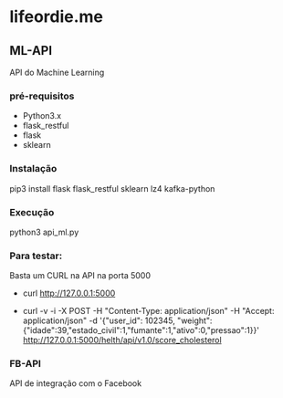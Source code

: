 # lifeordie.me

## ML-API

API do Machine Learning

### pré-requisitos

- Python3.x
- flask_restful
- flask
- sklearn

### Instalação
pip3 install flask flask_restful sklearn lz4 kafka-python

### Execução

python3 api_ml.py


### Para testar:

Basta um CURL na API na porta 5000

- curl http://127.0.0.1:5000

- curl -v -i -X POST -H "Content-Type: application/json" -H "Accept: application/json" -d '{"user_id": 102345, "weight": {"idade":39,"estado_civil":1,"fumante":1,"ativo":0,"pressao":1}}'  http://127.0.0.1:5000/helth/api/v1.0/score_cholesterol


### FB-API

API de integração com o Facebook
